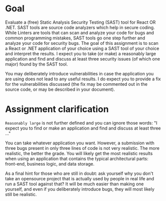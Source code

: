 # Goal
Evaluate a (free) Static Analysis Security Testing (SAST) tool for React OR .NET. SAST tools are source code analyzers which help in secure coding. While Linters are tools that can scan and analyze your code for bugs and common programming mistakes, SAST tools go one step further and analyze your code for security bugs. 
The goal of this assignment is to scan a React or .NET application of your choice using a SAST tool of your choice and interpret the results. I expect you to take (or make) a reasonably large application and find and discuss at least three security issues (of which one major) found by the SAST tool. 

You may deliberately introduce vulnerabilities in case the application you are using does not lead to any useful results. I do expect you to provide a fix for the vulnerabilities discussed (the fix may be commented out in the source code, or may be described in your document). 

# Assignment clarification
`Reasonably large` is not further defined and you can ignore those words: "I expect you to find or make an application and find and discuss at least three ..."

You can take whatever application you want. However, a submission with three bugs present in only three lines of code is not very realistic. The more realistic, the better the grade. You will likely get the most realistic results when using an application that contains the typical architectural parts: front-end, business logic, and data storage. 

As a final hint for those who are still in doubt: ask yourself why you don't take an opensource project that is actually used by people in real life and run a SAST tool against that? It will be much easier than making one yourself, and even if you deliberately  introduce bugs, they will most likely still be realistic.  

